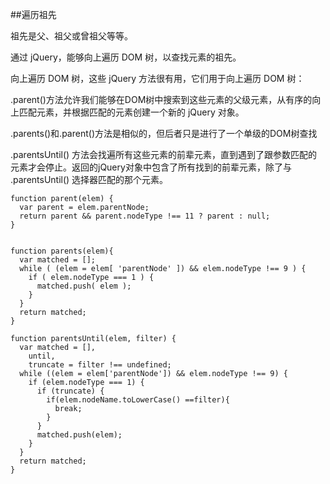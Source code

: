 ##遍历祖先

祖先是父、祖父或曾祖父等等。

通过 jQuery，能够向上遍历 DOM 树，以查找元素的祖先。

向上遍历 DOM 树，这些 jQuery 方法很有用，它们用于向上遍历 DOM 树：

.parent()方法允许我们能够在DOM树中搜索到这些元素的父级元素，从有序的向上匹配元素，并根据匹配的元素创建一个新的 jQuery 对象。

.parents()和.parent()方法是相似的，但后者只是进行了一个单级的DOM树查找

.parentsUntil() 方法会找遍所有这些元素的前辈元素，直到遇到了跟参数匹配的元素才会停止。返回的jQuery对象中包含了所有找到的前辈元素，除了与 .parentsUntil() 选择器匹配的那个元素。

    function parent(elem) {
      var parent = elem.parentNode;
      return parent && parent.nodeType !== 11 ? parent : null;
    }


    function parents(elem){
      var matched = [];
      while ( (elem = elem[ 'parentNode' ]) && elem.nodeType !== 9 ) {
        if ( elem.nodeType === 1 ) {
          matched.push( elem );
        }
      }
      return matched;
    }

    function parentsUntil(elem, filter) {
      var matched = [],
        until,
        truncate = filter !== undefined;
      while ((elem = elem['parentNode']) && elem.nodeType !== 9) {
        if (elem.nodeType === 1) {
          if (truncate) {
            if(elem.nodeName.toLowerCase() ==filter){
              break;
            }
          }
          matched.push(elem);
        }
      }
      return matched;
    }

